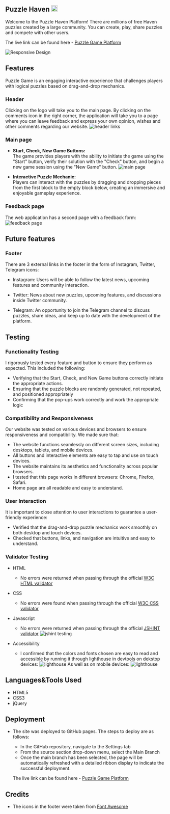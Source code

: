  ## Puzzle Haven <img src="assets/img/logo.jpg" width="20" height="20" />

Welcome to the Puzzle Haven Platform! There are millions of free Haven puzzles created by a large community. You can create, play, share puzzles and compete with other users.  

The live link can be found here - [Puzzle Game Platform](https://anestezia-zip.github.io/Puzzle-game/)

![Responsive Design](assets/img/puzzle-am-i-responsive.jpg)

## Features 
Puzzle Game is an engaging interactive experience that challenges players with logical puzzles based on drag-and-drop mechanics.

### Header
Clicking on the logo will take you to the main page. By clicking on the comments icon in the right corner, the application will take you to a page where you can leave feedback and express your own opinion, wishes and other comments regarding our website.
![header  links](assets/img/header-links.jpg)

### Main page
- __Start, Check, New Game Buttons:__  
The game provides players with the ability to initiate the game using the "Start" button, verify their solution with the "Check" button, and begin a new game session using the "New Game" button.
![main page](assets/img/readme-screenshot.jpg)

- __Interactive Puzzle Mechanic:__  
Players can interact with the puzzles by dragging and dropping pieces from the first block to the empty block below, creating an immersive and enjoyable gameplay experience.  

### Feedback page
The web application has a second page with a feedback form:
![feedback page](assets/img/feedback-page.jpg)

## Future features
### Footer
There are 3 external links in the footer in the form of Instagram, Twitter, Telegram icons:

- Instagram: Users will be able to follow the latest news, upcoming features and community interaction.

- Twitter: News about new puzzles, upcoming features, and discussions inside Twitter community.

- Telegram: An opportunity to join the Telegram channel to discuss puzzles, share ideas, and keep up to date with the development of the platform.

## Testing 
### Functionality Testing

I rigorously tested every feature and button to ensure they perform as expected. This included the following:

- Verifying that the Start, Check, and New Game buttons correctly initiate the appropriate actions.
- Ensuring that the puzzle blocks are randomly generated, not repeated, and positioned appropriately 
- Confirming that the pop-ups work correctly and work the appropriate logic
### Compatibility and Responsiveness
Our website was tested on various devices and browsers to ensure responsiveness and compatibility. We made sure that:

- The website functions seamlessly on different screen sizes, including desktops, tablets, and mobile devices.
- All buttons and interactive elements are easy to tap and use on touch devices.
- The website maintains its aesthetics and functionality across popular browsers.
- I tested that this page works in different browsers: Chrome, Firefox, Safari.
- Home page are all readable and easy to understand.
### User Interaction
It is important to close attention to user interactions to guarantee a user-friendly experience:

- Verified that the drag-and-drop puzzle mechanics work smoothly on both desktop and touch devices.
- Checked that buttons, links, and navigation are intuitive and easy to understand.

### Validator Testing 
- HTML
  - No errors were returned when passing through the official [W3C HTML validator](https://validator.w3.org/nu/?doc=https%3A%2F%2Fanestezia-zip.github.io%2FPuzzle-game%2F)
- CSS
  - No errors were found when passing through the official [W3C CSS validator](https://jigsaw.w3.org/css-validator/validator?uri=https%3A%2F%2Fanestezia-zip.github.io%2FPuzzle-game%2F&profile=css3svg&usermedium=all&warning=1&vextwarning=&lang=en)
- Javascript
  - No errors were returned when passing through the official [JSHINT validator](https://jshint.com/)
![jshint testing](assets/img/jshint-testing.jpg)

- Accessibility
    - I confirmed that the colors and fonts chosen are easy to read and accessible by running it through lighthouse in devtools on dekstop devices: 
![lighthouse](assets/img/puzzle-lighthouse-dekstop.jpg)
As well as on mobile devices:
![lighthouse](assets/img/puzzle-lighthouse-mobile.jpg)

## Languages&Tools Used

- HTML5
- CSS3
- jQuery

## Deployment 

- The site was deployed to GitHub pages. The steps to deploy are as follows: 
  - In the GitHub repository, navigate to the Settings tab 
  - From the source section drop-down menu, select the Main Branch
  - Once the main branch has been selected, the page will be automatically refreshed with a detailed ribbon display to indicate the successful deployment.
  
  The live link can be found here - [Puzzle Game Platform](https://anestezia-zip.github.io/Puzzle-game/)

## Credits 

- The icons in the footer were taken from [Font Awesome](https://fontawesome.com/)
